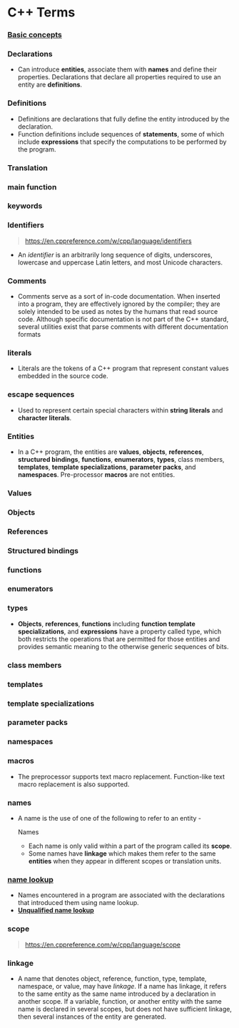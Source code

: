 # C++ Terms

### [Basic concepts](https://en.cppreference.com/w/cpp/language/basic_concepts)

### **Declarations**

- Can introduce **entities**, associate them with **names** and define their properties. Declarations that declare all properties required to use an entity are **definitions**.

### **Definitions**

- Definitions are declarations that fully define the entity introduced by the declaration.
- Function definitions include sequences of **statements**, some of which include **expressions** that specify the computations to be performed by the program.

### **Translation**

### **main function**

### **keywords**

### **Identifiers**

> https://en.cppreference.com/w/cpp/language/identifiers

- An *identifier* is an arbitrarily long sequence of digits, underscores, lowercase and uppercase Latin letters, and most Unicode characters.

### **Comments**

- Comments serve as a sort of in-code documentation. When inserted into a  program, they are effectively ignored by the compiler; they are solely  intended to be used as notes by the humans that read source code.  Although specific documentation is not part of the C++ standard, several utilities exist that parse comments with different documentation  formats

### **literals**

- Literals are the tokens of a C++ program that represent constant values embedded in the source code.

### **escape sequences**

- Used to represent certain special characters within **string literals** and **character literals**.

### **Entities**

- In a C++ program, the entities are **values**, **objects**, **references**, **structured bindings**, **functions**, **enumerators**, **types**, class members, **templates**, **template specializations**, **parameter packs**, and **namespaces**. Pre-processor **macros** are not entities.

### **Values**

### **Objects**

### **References**

### **Structured bindings**

### **functions**

### **enumerators**

### **types**

- **Objects**, **references**, **functions** including **function template specializations**, and **expressions** have a property called type, which both restricts the operations that are permitted for those entities and provides semantic meaning to the otherwise generic sequences of bits.

### **class members**

### **templates**

### **template specializations**

### **parameter packs**

### **namespaces**

### **macros**

- The preprocessor supports text macro replacement. Function-like text macro replacement is also supported.

### **names**

- A name is the use of one of the following to refer to an entity - 

  Names

  - Each name is only valid within a part of the program called its **scope**.
  - Some names have **linkage** which makes them refer to the same **entities** when they appear in different scopes or translation units.

### [**name lookup**](https://en.cppreference.com/w/cpp/language/lookup)

- Names encountered in a program are associated with the declarations that introduced them using name lookup.
- [**Unqualified name lookup**](https://en.cppreference.com/w/cpp/language/unqualified_lookup)

### **scope**

> https://en.cppreference.com/w/cpp/language/scope

### **linkage**

- A name that denotes object, reference, function, type, template, namespace, or value, may have *linkage*. If a name has linkage, it refers to the same entity as the same name introduced by a declaration in another scope. If a variable, function, or another entity with the same name is declared in several scopes, but does not have sufficient linkage, then several instances of the entity are generated.